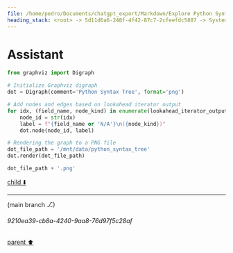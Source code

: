 ```yaml
---
file: /home/pedro/Documents/chatgpt_export/Markdown/Explore Python Syntax Graphviz.md
heading_stack: <root> -> 5d11d6a6-248f-4f42-87c7-2cfeefdc5887 -> System -> 68c39207-346e-47cf-8c4c-5f153f2ac305 -> System -> aaa27992-bb31-4d04-9962-3478d816a032 -> User -> b6e4ecf9-36bd-4820-af58-e4a9f1f5464f -> Assistant -> 73685182-6dbf-42fb-b01f-65ae86e8c2ec -> Tool -> fba7b060-5569-45ff-8746-e0a25d230d1b -> Assistant -> cd968572-a4a2-4360-887a-120f08b7542f -> Tool -> 0163a4d5-f781-4253-ae6d-1f6b7a26924e -> Assistant -> aaa29628-f8f7-410e-b529-8c997524df22 -> User -> 0dd38e9b-4ebc-479f-b81b-40977ca36cd6 -> Assistant
---
```

# Assistant

```python
from graphviz import Digraph

# Initialize Graphviz digraph
dot = Digraph(comment='Python Syntax Tree', format='png')

# Add nodes and edges based on lookahead iterator output
for idx, (field_name, node_kind) in enumerate(lookahead_iterator_output):
    node_id = str(idx)
    label = f"{field_name or 'N/A'}\n({node_kind})"
    dot.node(node_id, label)

# Rendering the graph to a PNG file
dot_file_path = '/mnt/data/python_syntax_tree'
dot.render(dot_file_path)

dot_file_path + '.png'
```

[child ⬇️](#9210ea39-cb8a-4240-9aa8-76d97f5c28af)

---

(main branch ⎇)
###### 9210ea39-cb8a-4240-9aa8-76d97f5c28af
[parent ⬆️](#0dd38e9b-4ebc-479f-b81b-40977ca36cd6)
